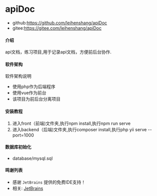 # apiDoc
- github:https://github.com/leihenshang/apiDoc
- gitee:https://gitee.com/leihenshang/apiDoc

#### 介绍
api文档，练习项目,用于记录api文档，方便前后台协作.

#### 软件架构
软件架构说明
- 使用php作为后端程序
- 使用vue作为前台
- 该项目为前后台分离项目


#### 安装教程
1. 进入front（前端)文件夹,执行npm install,执行npm run serve
2. 进入backend（后端)文件夹,执行composer install,执行php yii serve --port=1000


#### 数据库初始化
- database/mysql.sql 


#### 鸣谢列表
- 感谢 `JetBrains` 提供的免费IDE支持！
- 相关: [JetBrains](https://www.jetbrains.com/?from=apiDoc)